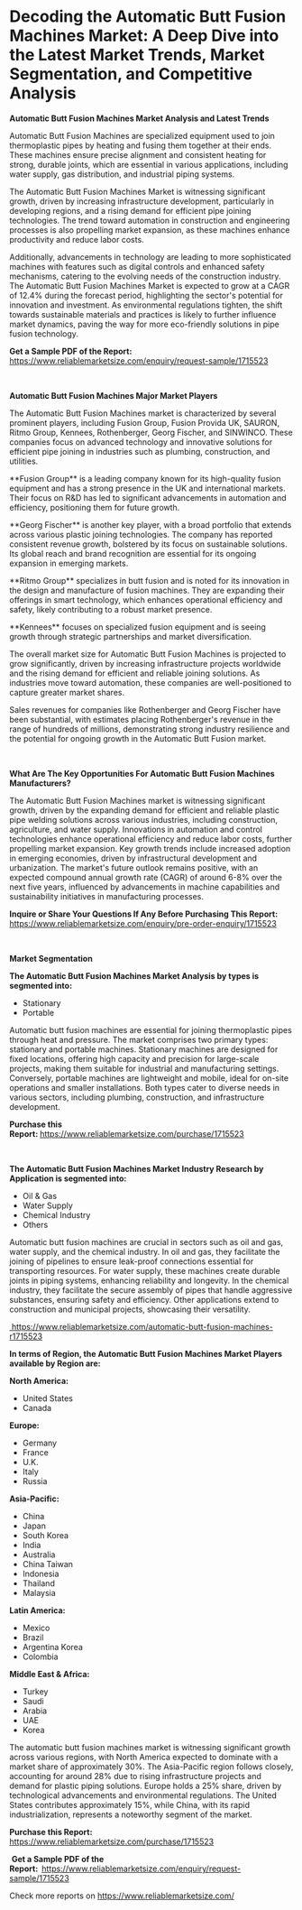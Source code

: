 <p><h1>Decoding the Automatic Butt Fusion Machines Market: A Deep Dive into the Latest Market Trends, Market Segmentation, and Competitive Analysis</h1></p><p><strong>Automatic Butt Fusion Machines Market Analysis and Latest Trends</strong></p>
<p><p>Automatic Butt Fusion Machines are specialized equipment used to join thermoplastic pipes by heating and fusing them together at their ends. These machines ensure precise alignment and consistent heating for strong, durable joints, which are essential in various applications, including water supply, gas distribution, and industrial piping systems. </p><p>The Automatic Butt Fusion Machines Market is witnessing significant growth, driven by increasing infrastructure development, particularly in developing regions, and a rising demand for efficient pipe joining technologies. The trend toward automation in construction and engineering processes is also propelling market expansion, as these machines enhance productivity and reduce labor costs.</p><p>Additionally, advancements in technology are leading to more sophisticated machines with features such as digital controls and enhanced safety mechanisms, catering to the evolving needs of the construction industry. The Automatic Butt Fusion Machines Market is expected to grow at a CAGR of 12.4% during the forecast period, highlighting the sector's potential for innovation and investment. As environmental regulations tighten, the shift towards sustainable materials and practices is likely to further influence market dynamics, paving the way for more eco-friendly solutions in pipe fusion technology.</p></p>
<p><strong>Get a Sample PDF of the Report:&nbsp;</strong> <a href="https://www.reliablemarketsize.com/enquiry/request-sample/1715523?utm_campaign=1103&utm_medium=2&utm_source=Github&utm_content=ia&utm_term=12012025&utm_id=automatic-butt-fusion-machines">https://www.reliablemarketsize.com/enquiry/request-sample/1715523</a></p>
<p>&nbsp;</p>
<p><strong>Automatic Butt Fusion Machines Major Market Players</strong></p>
<p><p>The Automatic Butt Fusion Machines market is characterized by several prominent players, including Fusion Group, Fusion Provida UK, SAURON, Ritmo Group, Kennees, Rothenberger, Georg Fischer, and SINWINCO. These companies focus on advanced technology and innovative solutions for efficient pipe joining in industries such as plumbing, construction, and utilities.</p><p>**Fusion Group** is a leading company known for its high-quality fusion equipment and has a strong presence in the UK and international markets. Their focus on R&D has led to significant advancements in automation and efficiency, positioning them for future growth. </p><p>**Georg Fischer** is another key player, with a broad portfolio that extends across various plastic joining technologies. The company has reported consistent revenue growth, bolstered by its focus on sustainable solutions. Its global reach and brand recognition are essential for its ongoing expansion in emerging markets.</p><p>**Ritmo Group** specializes in butt fusion and is noted for its innovation in the design and manufacture of fusion machines. They are expanding their offerings in smart technology, which enhances operational efficiency and safety, likely contributing to a robust market presence.</p><p>**Kennees** focuses on specialized fusion equipment and is seeing growth through strategic partnerships and market diversification. </p><p>The overall market size for Automatic Butt Fusion Machines is projected to grow significantly, driven by increasing infrastructure projects worldwide and the rising demand for efficient and reliable joining solutions. As industries move toward automation, these companies are well-positioned to capture greater market shares.</p><p>Sales revenues for companies like Rothenberger and Georg Fischer have been substantial, with estimates placing Rothenberger's revenue in the range of hundreds of millions, demonstrating strong industry resilience and the potential for ongoing growth in the Automatic Butt Fusion market.</p></p>
<p>&nbsp;</p>
<p><strong>What Are The Key Opportunities For Automatic Butt Fusion Machines Manufacturers?</strong></p>
<p><p>The Automatic Butt Fusion Machines market is witnessing significant growth, driven by the expanding demand for efficient and reliable plastic pipe welding solutions across various industries, including construction, agriculture, and water supply. Innovations in automation and control technologies enhance operational efficiency and reduce labor costs, further propelling market expansion. Key growth trends include increased adoption in emerging economies, driven by infrastructural development and urbanization. The market's future outlook remains positive, with an expected compound annual growth rate (CAGR) of around 6-8% over the next five years, influenced by advancements in machine capabilities and sustainability initiatives in manufacturing processes.</p></p>
<p><strong>Inquire or Share Your Questions If Any Before Purchasing This Report:</strong> <a href="https://www.reliablemarketsize.com/enquiry/pre-order-enquiry/1715523?utm_campaign=1103&utm_medium=2&utm_source=Github&utm_content=ia&utm_term=12012025&utm_id=automatic-butt-fusion-machines">https://www.reliablemarketsize.com/enquiry/pre-order-enquiry/1715523</a></p>
<p>&nbsp;</p>
<p><strong>Market Segmentation</strong></p>
<p><strong>The Automatic Butt Fusion Machines Market Analysis by types is segmented into:</strong></p>
<p><ul><li>Stationary</li><li>Portable</li></ul></p>
<p><p>Automatic butt fusion machines are essential for joining thermoplastic pipes through heat and pressure. The market comprises two primary types: stationary and portable machines. Stationary machines are designed for fixed locations, offering high capacity and precision for large-scale projects, making them suitable for industrial and manufacturing settings. Conversely, portable machines are lightweight and mobile, ideal for on-site operations and smaller installations. Both types cater to diverse needs in various sectors, including plumbing, construction, and infrastructure development.</p></p>
<p><strong>Purchase this Report:&nbsp;</strong><a href="https://www.reliablemarketsize.com/purchase/1715523?utm_campaign=1103&utm_medium=2&utm_source=Github&utm_content=ia&utm_term=12012025&utm_id=automatic-butt-fusion-machines">https://www.reliablemarketsize.com/purchase/1715523</a></p>
<p>&nbsp;</p>
<p><strong>The Automatic Butt Fusion Machines Market Industry Research by Application is segmented into:</strong></p>
<p><ul><li>Oil & Gas</li><li>Water Supply</li><li>Chemical Industry</li><li>Others</li></ul></p>
<p><p>Automatic butt fusion machines are crucial in sectors such as oil and gas, water supply, and the chemical industry. In oil and gas, they facilitate the joining of pipelines to ensure leak-proof connections essential for transporting resources. For water supply, these machines create durable joints in piping systems, enhancing reliability and longevity. In the chemical industry, they facilitate the secure assembly of pipes that handle aggressive substances, ensuring safety and efficiency. Other applications extend to construction and municipal projects, showcasing their versatility.</p></p>
<p><a href="https://www.reliablemarketsize.com/automatic-butt-fusion-machines-r1715523?utm_campaign=1103&utm_medium=2&utm_source=Github&utm_content=ia&utm_term=12012025&utm_id=automatic-butt-fusion-machines">&nbsp;https://www.reliablemarketsize.com/automatic-butt-fusion-machines-r1715523</a></p>
<p><strong>In terms of Region, the Automatic Butt Fusion Machines Market Players available by Region are:</strong></p>
<p>
    <p> <strong> North America: </strong>
        <ul>
            <li>United States</li>
            <li>Canada</li>
        </ul>
        </p> 
    <p> <strong> Europe: </strong>
        <ul>
            <li>Germany</li>
            <li>France</li>
            <li>U.K.</li>
            <li>Italy</li>
            <li>Russia</li>
        </ul>
        </p> 
    <p> <strong> Asia-Pacific: </strong>
        <ul>
            <li>China</li>
            <li>Japan</li>
            <li>South Korea</li>
            <li>India</li>
            <li>Australia</li>
            <li>China Taiwan</li>
            <li>Indonesia</li>
            <li>Thailand</li>
            <li>Malaysia</li>
        </ul>
        </p> 
    <p> <strong> Latin America: </strong>
        <ul>
            <li>Mexico</li>
            <li>Brazil</li>
            <li>Argentina Korea</li>
            <li>Colombia</li>
        </ul>
        </p> 
    <p> <strong> Middle East & Africa: </strong>
        <ul>
            <li>Turkey</li>
            <li>Saudi</li>
            <li>Arabia</li>
            <li>UAE</li>
            <li>Korea</li>
        </ul>
    </p>
    </p>
<p><p>The automatic butt fusion machines market is witnessing significant growth across various regions, with North America expected to dominate with a market share of approximately 30%. The Asia-Pacific region follows closely, accounting for around 28% due to rising infrastructure projects and demand for plastic piping solutions. Europe holds a 25% share, driven by technological advancements and environmental regulations. The United States contributes approximately 15%, while China, with its rapid industrialization, represents a noteworthy segment of the market.</p></p>
<p><strong>Purchase this Report: </strong><a href="https://www.reliablemarketsize.com/purchase/1715523?utm_campaign=1103&utm_medium=2&utm_source=Github&utm_content=ia&utm_term=12012025&utm_id=automatic-butt-fusion-machines">https://www.reliablemarketsize.com/purchase/1715523</a></p>
<p>&nbsp;<strong>Get a Sample PDF of the Report:&nbsp;&nbsp;</strong><a href="https://www.reliablemarketsize.com/enquiry/request-sample/1715523?utm_campaign=1103&utm_medium=2&utm_source=Github&utm_content=ia&utm_term=12012025&utm_id=automatic-butt-fusion-machines">https://www.reliablemarketsize.com/enquiry/request-sample/1715523</a></p>
<p><strong></strong></p>
<p>Check more reports on <a href="https://www.reliablemarketsize.com/?utm_campaign=1103&utm_medium=2&utm_source=Github&utm_content=ia&utm_term=12012025&utm_id=automatic-butt-fusion-machines">https://www.reliablemarketsize.com/</a></p>